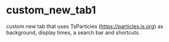# custom_new_tab1
custom new tab that uses TsParticles (https://particles.js.org) as background, display times, a search bar and shortcuts.
